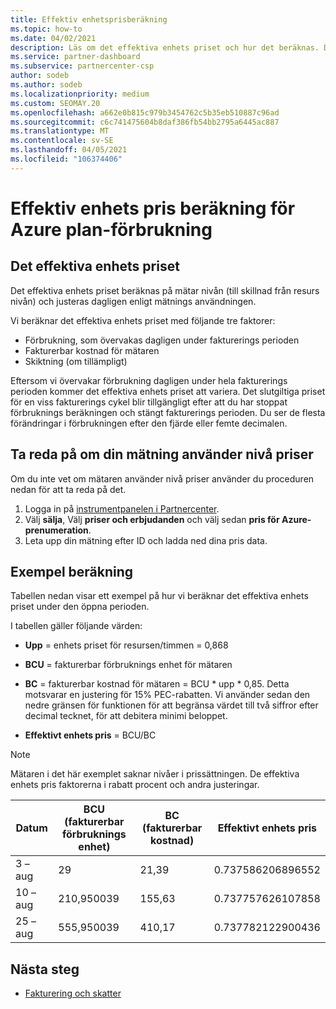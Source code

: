 ```yaml
---
title: Effektiv enhetsprisberäkning
ms.topic: how-to
ms.date: 04/02/2021
description: Läs om det effektiva enhets priset och hur det beräknas. Den här artikeln innehåller även en exempel beräkning.
ms.service: partner-dashboard
ms.subservice: partnercenter-csp
author: sodeb
ms.author: sodeb
ms.localizationpriority: medium
ms.custom: SEOMAY.20
ms.openlocfilehash: a662e0b815c979b3454762c5b35eb510887c96ad
ms.sourcegitcommit: c6c741475604b8daf386fb54bb2795a6445ac887
ms.translationtype: MT
ms.contentlocale: sv-SE
ms.lasthandoff: 04/05/2021
ms.locfileid: "106374406"
---
```

# <a name="effective-unit-price-calculation-for-azure-plan-consumption"></a>Effektiv enhets pris beräkning för Azure plan-förbrukning

## <a name="the-effective-unit-price"></a>Det effektiva enhets priset

Det effektiva enhets priset beräknas på mätar nivån (till skillnad från resurs nivån) och justeras dagligen enligt mätnings användningen.

Vi beräknar det effektiva enhets priset med följande tre faktorer:

- Förbrukning, som övervakas dagligen under fakturerings perioden
- Fakturerbar kostnad för mätaren
- Skiktning (om tillämpligt)

Eftersom vi övervakar förbrukning dagligen under hela fakturerings perioden kommer det effektiva enhets priset att variera. Det slutgiltiga priset för en viss fakturerings cykel blir tillgängligt efter att du har stoppat förbruknings beräkningen och stängt fakturerings perioden. Du ser de flesta förändringar i förbrukningen efter den fjärde eller femte decimalen.

## <a name="find-out-whether-your-meter-uses-tiered-pricing"></a>Ta reda på om din mätning använder nivå priser

Om du inte vet om mätaren använder nivå priser använder du proceduren nedan för att ta reda på det. 

1. Logga in på [instrumentpanelen i Partnercenter](https://partner.microsoft.com/dashboard/).
2. Välj **sälja**, Välj **priser och erbjudanden** och välj sedan **pris för Azure-prenumeration**.
3. Leta upp din mätning efter ID och ladda ned dina pris data. 

## <a name="sample-calculation"></a>Exempel beräkning

Tabellen nedan visar ett exempel på hur vi beräknar det effektiva enhets priset under den öppna perioden.

I tabellen gäller följande värden: 

- **Upp** = enhets priset för resursen/timmen = 0,868

- **BCU** = fakturerbar förbruknings enhet för mätaren

- **BC** = fakturerbar kostnad för mätaren = BCU * upp * 0,85. Detta motsvarar en justering för 15% PEC-rabatten. Vi använder sedan den nedre gränsen för funktionen för att begränsa värdet till två siffror efter decimal tecknet, för att debitera minimi beloppet. 

- **Effektivt enhets pris** = BCU/BC

>[!NOTE]
>Mätaren i det här exemplet saknar nivåer i prissättningen. De effektiva enhets pris faktorerna i rabatt procent och andra justeringar.

| Datum | BCU (fakturerbar förbruknings enhet) | BC (fakturerbar kostnad) | Effektivt enhets pris |
| ------ | ----------- | ----------- | ----------- |  
| 3 – aug | 29 | 21,39 | 0.737586206896552 |
| 10 – aug | 210,950039 | 155,63 | 0.737757626107858 |
| 25 – aug | 555,950039 | 410,17 | 0.737782122900436 |

## <a name="next-steps"></a>Nästa steg

- [Fakturering och skatter](billing.md)
